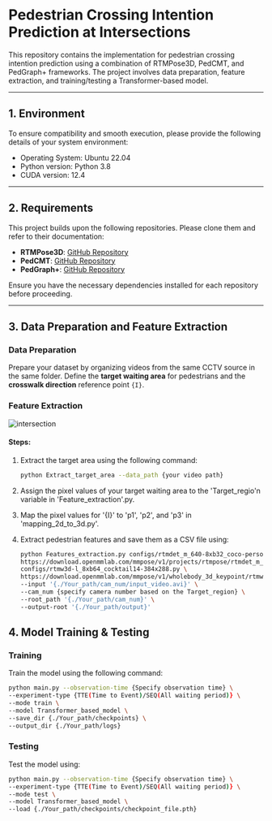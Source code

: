 # Pedestrian Crossing Intention Prediction at Intersections

This repository contains the implementation for pedestrian crossing intention prediction using a combination of RTMPose3D, PedCMT, and PedGraph+ frameworks. The project involves data preparation, feature extraction, and training/testing a Transformer-based model.

---

## 1. Environment
To ensure compatibility and smooth execution, please provide the following details of your system environment:
- Operating System: Ubuntu 22.04
- Python version: Python 3.8
- CUDA version: 12.4
---

## 2. Requirements
This project builds upon the following repositories. Please clone them and refer to their documentation:
- **RTMPose3D**: [GitHub Repository](https://github.com/open-mmlab/RTMPose3D)
- **PedCMT**: [GitHub Repository](https://github.com/your-org/PedCMT)
- **PedGraph+**: [GitHub Repository](https://github.com/your-org/PedGraphPlus)

Ensure you have the necessary dependencies installed for each repository before proceeding.

---

## 3. Data Preparation and Feature Extraction

### Data Preparation
Prepare your dataset by organizing videos from the same CCTV source in the same folder. Define the **target waiting area** for pedestrians and the **crosswalk direction** reference point `{I}`.

### Feature Extraction
![intersection](https://github.com/user-attachments/assets/7af85e64-2b0e-4003-9620-f53f6972462a)


#### Steps:
1. Extract the target area using the following command:
   ```bash
   python Extract_target_area --data_path {your video path}
   ```
2. Assign the pixel values of your target waiting area to the 'Target_regio'n variable in 'Feature_extraction'.py.

3. Map the pixel values for '{I}' to 'p1', 'p2', and 'p3' in 'mapping_2d_to_3d.py'.

4. Extract pedestrian features and save them as a CSV file using:
   ```bash
   python Features_extraction.py configs/rtmdet_m_640-8xb32_coco-person.py \
   https://download.openmmlab.com/mmpose/v1/projects/rtmpose/rtmdet_m_8xb32-100e_coco-obj365-person-235e8209.pth \
   configs/rtmw3d-l_8xb64_cocktail14-384x288.py \
   https://download.openmmlab.com/mmpose/v1/wholebody_3d_keypoint/rtmw3d/rtmw3d-l_8xb64_cocktail14-384x288-794dbc78_20240626.pth \
   --input '{./Your_path/cam_num/input_video.avi}' \
   --cam_num {specify camera number based on the Target_region} \
   --root_path '{./Your_path/cam_num}' \
   --output-root '{./Your_path/output}'
   ```

## 4. Model Training & Testing

### Training
Train the model using the following command:

   ```bash
   python main.py --observation-time {Specify observation time} \
   --experiment-type {TTE(Time to Event)/SEQ(All waiting period)} \
   --mode train \
   --model Transformer_based_model \
   --save_dir {./Your_path/checkpoints} \
   --output_dir {./Your_path/logs}
   ```

### Testing
Test the model using:
   ```bash
   python main.py --observation-time {Specify observation time} \
   --experiment-type {TTE(Time to Event)/SEQ(All waiting period)} \
   --mode test \
   --model Transformer_based_model \
   --load {./Your_path/checkpoints/checkpoint_file.pth}
   ```
